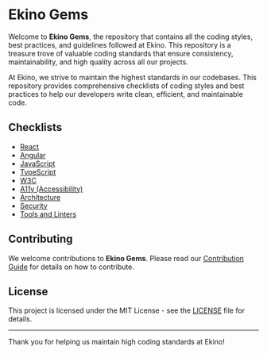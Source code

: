 # Ekino Gems

Welcome to **Ekino Gems**, the repository that contains all the coding styles, best practices, and guidelines followed at Ekino. This repository is a treasure trove of valuable coding standards that ensure consistency, maintainability, and high quality across all our projects.

At Ekino, we strive to maintain the highest standards in our codebases. This repository provides comprehensive checklists of coding styles and best practices to help our developers write clean, efficient, and maintainable code.

## Checklists

- [React](react/README.md)
- [Angular](angular/README.md)
- [JavaScript](javascript/README.md)
- [TypeScript](typescript/README.md)
- [W3C](w3c/README.md)
- [A11y (Accessibility)](a11y/README.md)
- [Architecture](architecture/README.md)
- [Security](security/README.md)
- [Tools and Linters](tools-linters/README.md)

## Contributing
We welcome contributions to **Ekino Gems**. Please read our [Contribution Guide](CONTRIBUTING.md) for details on how to contribute.

## License
This project is licensed under the MIT License - see the [LICENSE](LICENSE) file for details.

---

Thank you for helping us maintain high coding standards at Ekino!
